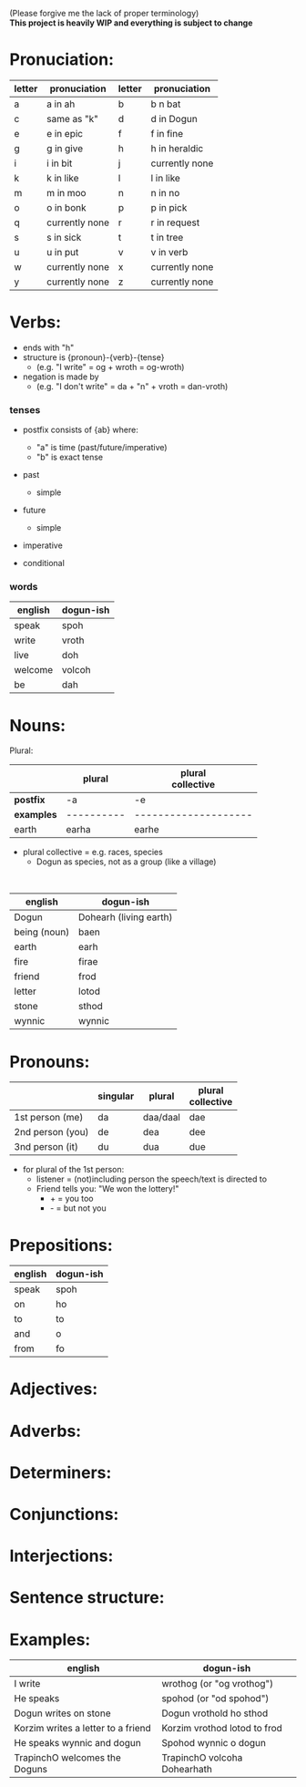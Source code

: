 (Please forgive me the lack of proper terminology)<br>
**This project is heavily WIP and everything is subject to change**


# Pronuciation:
| letter | pronuciation   | letter | pronuciation   |
|--------|----------------|--------|----------------|
| a      | a in ah        | b      | b n bat        |
| c      | same as "k"    | d      | d in Dogun     |
| e      | e in epic      | f      | f in fine      |
| g      | g in give      | h      | h in heraldic  |
| i      | i in bit       | j      | currently none |
| k      | k in like      | l      | l in like      |
| m      | m in moo       | n      | n in no        |
| o      | o in bonk      | p      | p in pick      |
| q      | currently none | r      | r in request   |
| s      | s in sick      | t      | t in tree      |
| u      | u in put       | v      | v in verb      |
| w      | currently none | x      | currently none |
| y      | currently none | z      | currently none |


# Verbs:
- ends with "h"
- structure is {pronoun}-{verb}-{tense}
  - (e.g. "I write" =  og + wroth = og-wroth)
- negation is made by
  - (e.g. "I don't write" = da + "n" + vroth = dan-vroth)

### tenses
- postfix consists of {ab} where:
  - "a" is time (past/future/imperative)
  - "b" is exact tense

- past
  - simple
- future
  - simple
- imperative
- conditional

### words
| english | dogun-ish |
|---------|-----------|
| speak   | spoh      |
| write   | vroth     |
| live    | doh       |
| welcome | volcoh    |
| be      | dah       |

# Nouns:
Plural:

|              |  plural    | plural<br>collective |
|--------------|------------|----------------------|
| **postfix**  | -a         | -e                   |
| **examples** | ---------- | -------------------- |
| earth        | earha      | earhe                |
- plural collective = e.g. races, species
  - Dogun as species, not as a group (like a village) 
<br>

| english      | dogun-ish             |
|--------------|-----------------------|
| Dogun        | Dohearh (living earth)|
| being (noun) | baen                  |
| earth        | earh                  |
| fire         | firae                 |
| friend       | frod                  |
| letter       | lotod                 |
| stone        | sthod                 |
| wynnic       | wynnic                |


# Pronouns:


|                  | singular | plural   | plural<br>collective|
|------------------|----------|----------|---------------------|
| 1st person (me)  | da       | daa/daal | dae                 |
| 2nd person (you) | de       | dea      | dee                 |
| 3nd person (it)  | du       | dua      | due                 |
- for plural of the 1st person:
  - listener = (not)including person the speech/text is directed to
  - Friend tells you: "We won the lottery!"
    - \+ = you too
    - \- = but not you


# Prepositions:
| english | dogun-ish |
|---------|-----------|
| speak   | spoh      |
| on      | ho        |
| to      | to        |
| and     | o         |
| from    | fo        |


# Adjectives:
# Adverbs:
# Determiners:
# Conjunctions:
# Interjections:


# Sentence structure:


# Examples:
| english                            | dogun-ish                   |
|------------------------------------|-----------------------------|
| I write                            | wrothog (or "og vrothog")   |
| He speaks                          | spohod (or "od spohod")     |
| Dogun writes on stone              | Dogun vrothold ho sthod     |
| Korzim writes a letter to a friend | Korzim vrothod lotod to frod|
| He speaks wynnic and dogun         | Spohod wynnic o dogun       |
| TrapinchO welcomes the Doguns      | TrapinchO volcoha Dohearhath|
